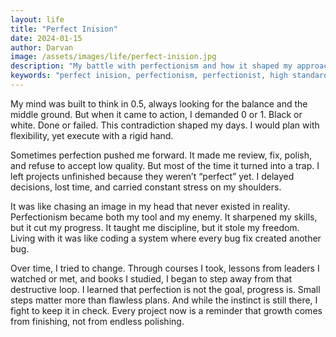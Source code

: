 ```yaml
---
layout: life
title: "Perfect Inision"
date: 2024-01-15
author: Darvan
image: /assets/images/life/perfect-inision.jpg
description: "My battle with perfectionism and how it shaped my approach to projects and life. Learning to balance high standards with progress and completion."
keywords: "perfect inision, perfectionism, perfectionist, high standards, project completion, personal growth, self-improvement, perfectionism trap, progress over perfection, learning from leaders, destructive perfectionism, personal development"
---
```


My mind was built to think in 0.5, always looking for the balance and the middle ground. But when it came to action, I demanded 0 or 1. Black or white. Done or failed. This contradiction shaped my days. I would plan with flexibility, yet execute with a rigid hand.

Sometimes perfection pushed me forward. It made me review, fix, polish, and refuse to accept low quality. But most of the time it turned into a trap. I left projects unfinished because they weren’t “perfect” yet. I delayed decisions, lost time, and carried constant stress on my shoulders.

It was like chasing an image in my head that never existed in reality. Perfectionism became both my tool and my enemy. It sharpened my skills, but it cut my progress. It taught me discipline, but it stole my freedom. Living with it was like coding a system where every bug fix created another bug.

Over time, I tried to change. Through courses I took, lessons from leaders I watched or met, and books I studied, I began to step away from that destructive loop. I learned that perfection is not the goal, progress is. Small steps matter more than flawless plans. And while the instinct is still there, I fight to keep it in check. Every project now is a reminder that growth comes from finishing, not from endless polishing.